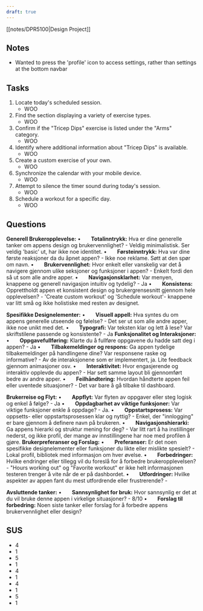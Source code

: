 ```yaml
---
draft: true
---
```

[[notes/DPR5100|Design Project]]


## Notes
- Wanted to press the 'profile' icon to access settings, rather than settings at the bottom navbar

## Tasks
1. Locate today's scheduled session. 
	- WOO
3. Find the section displaying a variety of exercise types. 
	- WOO
4. Confirm if the "Tricep Dips" exercise is listed under the "Arms" category. 
	- WOO
5. Identify where additional information about "Tricep Dips" is available. 
	- WOO
6. Create a custom exercise of your own. 
	- WOO
7. Synchronize the calendar with your mobile device. 
	- WOO
8. Attempt to silence the timer sound during today's session. 
	- WOO
9. Schedule a workout for a specific day.
	- WOO

## Questions 
**Generell Brukeropplevelse:**
•       **Totalinntrykk:** Hva er dine generelle tanker om appens design og brukervennlighet?
	- Veldig minimalistisk. Ser veldig 'basic' ut, har ikke noe identitet.
•       **Førsteinntrykk:** Hva var dine første reaksjoner da du åpnet appen?
	- Ikke noe reklame. Søtt at den spør om navn.
•       **Brukervennlighet:** Hvor enkelt eller vanskelig var det å navigere gjennom ulike seksjoner og funksjoner i appen?
	- Enkelt fordi den så ut som alle andre apper.
•       **Navigasjonsklarhet:** Var menyen, knappene og generell navigasjon intuitiv og tydelig?
	- Ja
•       **Konsistens:** Opprettholdt appen et konsistent design og brukergrensesnitt gjennom hele opplevelsen?
	- 'Create custom workout' og 'Schedule workout'- knappene var litt små og ikke holistiske med resten av designet.

**Spesifikke Designelementer:**
•       **Visuell appell:** Hva syntes du om appens generelle utseende og følelse?
	- Det ser ut som alle andre apper, ikke noe unikt med det.
•       **Typografi:** Var teksten klar og lett å lese? Var skriftstilene passende og konsistente?
	- Ja
**Funksjonalitet og Interaksjoner:**
•       **Oppgavefullføring:** Klarte du å fullføre oppgavene du hadde satt deg i appen?
	- Ja
•       **Tilbakemeldinger og respons:** Ga appen tydelige tilbakemeldinger på handlingene dine? Var responsene raske og informative?
	- Av de interaksjonene som er implementert, ja. Lite feedback gjennom animasjoner osv.
•       **Interaktivitet:** Hvor engasjerende og interaktiv opplevde du appen?
	- Har sett samme layout bli gjennomført bedre av andre apper.
•       **Feilhåndtering:** Hvordan håndterte appen feil eller uventede situasjoner?
	- Det var bare å gå tilbake til dashboard.

**Brukerreise og Flyt:**
•       **Appflyt:** Var flyten av oppgaver eller steg logisk og enkel å følge?
	- Ja
•       **Oppdagbarhet av viktige funksjoner:** Var viktige funksjoner enkle å oppdage?
	- Ja.
•       **Oppstartsprosess:** Var oppsetts- eller oppstartsprosessen klar og nyttig?
	- Enkel, der "innlogging" er bare gjennom å definere navn på brukeren.
•       **Navigasjonshierarki:** Ga appens hierarki og struktur mening for deg?
	- Var litt rart å ha instillinger nederst, og ikke profil, der mange av innstillingene har noe med profilen å gjøre.
**Brukerpreferanser og Forslag:**
•       **Preferanser:** Er det noen spesifikke designelementer eller funksjoner du likte eller mislikte spesielt?
	- Lokal profil, bibliotek med informasjon om hver øvelse.
•       **Forbedringer:** Hvilke endringer eller tillegg vil du foreslå for å forbedre brukeropplevelsen?
	- "Hours working out" og "Favorite workout" er ikke helt informasjonen testeren trenger å vite når de er på dashbordet.
•       **Utfordringer:** Hvilke aspekter av appen fant du mest utfordrende eller frustrerende?
	- 

**Avsluttende tanker:**
•       **Sannsynlighet for bruk:** Hvor sannsynlig er det at du vil bruke denne appen i virkelige situasjoner?
	- 8/10
•       **Forslag til forbedring:** Noen siste tanker eller forslag for å forbedre appens brukervennlighet eller design?


## SUS
- 4
- 1
- 5
- 1
- 4
- 1
- 4
- 1
- 5
- 1